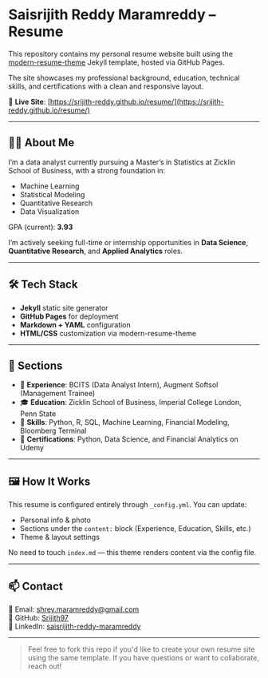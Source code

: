 # Saisrijith Reddy Maramreddy – Resume

This repository contains my personal resume website built using the [modern-resume-theme](https://github.com/sproogen/modern-resume-theme) Jekyll template, hosted via GitHub Pages.

The site showcases my professional background, education, technical skills, and certifications with a clean and responsive layout.

📍 **Live Site**: [https://srijith-reddy.github.io/resume/](https://srijith-reddy.github.io/resume/)

---

## 👨‍💼 About Me

I’m a data analyst currently pursuing a Master’s in Statistics at Zicklin School of Business, with a strong foundation in:

- Machine Learning
- Statistical Modeling
- Quantitative Research
- Data Visualization

GPA (current): **3.93**

I’m actively seeking full-time or internship opportunities in **Data Science**, **Quantitative Research**, and **Applied Analytics** roles.

---

## 🛠️ Tech Stack

- **Jekyll** static site generator
- **GitHub Pages** for deployment
- **Markdown + YAML** configuration
- **HTML/CSS** customization via modern-resume-theme

---

## 🧾 Sections

- 📌 **Experience**: BCITS (Data Analyst Intern), Augment Softsol (Management Trainee)
- 🎓 **Education**: Zicklin School of Business, Imperial College London, Penn State
- 🧠 **Skills**: Python, R, SQL, Machine Learning, Financial Modeling, Bloomberg Terminal
- 📜 **Certifications**: Python, Data Science, and Financial Analytics on Udemy

---

## 🖼️ How It Works

This resume is configured entirely through `_config.yml`. You can update:

- Personal info & photo
- Sections under the `content:` block (Experience, Education, Skills, etc.)
- Theme & layout settings

No need to touch `index.md` — this theme renders content via the config file.

---

## 📫 Contact

📧 Email: [shrey.maramreddy@gmail.com](mailto:shrey.maramreddy@gmail.com)  
🔗 GitHub: [Srijith97](https://github.com/Srijith97)  
🔗 LinkedIn: [saisrijith-reddy-maramreddy](https://linkedin.com/in/saisrijith-reddy-maramreddy-399869166)

---

> Feel free to fork this repo if you'd like to create your own resume site using the same template. If you have questions or want to collaborate, reach out!

